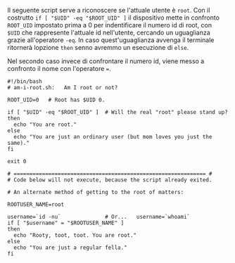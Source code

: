 Il seguente script serve a riconoscere se l'attuale utente è `root`. Con il costrutto `if [ "$UID" -eq "$ROOT_UID" ]` 
il dispositivo mette in confronto `ROOT_UID` impostato prima a 0 per indentificare il numero id di root, con  
`$UID` che rappresente l'attuale id nell'utente, cercando un uguaglianza grazie all'operatore `-eq`.
In caso quest'uguaglianza avvenga il terminale ritornerà lopzione `then` senno avremmo un esecuzione di `else`.

Nel secondo caso invece di confrontare il numero id, viene messo a confronto il nome con l'operatore `=`.

```
#!/bin/bash
# am-i-root.sh:   Am I root or not?
 
ROOT_UID=0   # Root has $UID 0.
 
if [ "$UID" -eq "$ROOT_UID" ]  # Will the real "root" please stand up?
then
  echo "You are root."
else
  echo "You are just an ordinary user (but mom loves you just the same)."
fi
 
exit 0
 
# ============================================================= #
# Code below will not execute, because the script already exited.
 
# An alternate method of getting to the root of matters:
 
ROOTUSER_NAME=root
 
username=`id -nu`              # Or...   username=`whoami`
if [ "$username" = "$ROOTUSER_NAME" ]
then
  echo "Rooty, toot, toot. You are root."
else
  echo "You are just a regular fella."
fi
```
